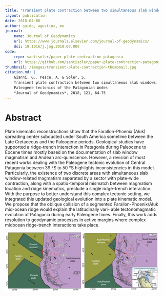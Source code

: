 ```yaml
---
title: "Transient plate contraction between two simultaneous slab windows: Insights from Paleogene tectonics of the Patagonian Andes"
layout: publication
date: 2018-04-08
author: guido, agustina, me
journal:
    name: Journal of Geodynamics
    url: https://www.journals.elsevier.com/journal-of-geodynamics/
    doi: 10.1016/j.jog.2018.07.008
code:
    repo: santisoler/paper-plate-contraction-patagonia
    url: https://github.com/santisoler/paper-plate-contraction-patagonia
thumbnail: /images/transient-plate-contraction-thumbnail.jpg
citation.md: |
    Gianni, G.; Pesce, A. & Soler, S.
    Transient plate contraction between two simultaneous slab windows: Insights from
    Paleogene tectonics of the Patagonian Andes
    *Journal of Geodynamics*, 2018, 121, 64-75
---
```


# Abstract

Plate kinematic reconstructions show that the Farallon-Phoenix (Aluk) spreading
center subducted under South America sometime between the Late Cretaceous and
the Paleogene periods. Geological studies have supported a ridge-trench
interaction in Patagonia during Paleocene to Eocene times mostly based on the
documentation of slab window magmatism and Andean arc-quiescence.  However, a
revision of most recent works dealing with the Paleogene tectonic evolution of
Central Patagonia between 39 °S to 50 °S highlights inconsistencies in this
model. Particularly, the existence of two discrete areas with simultaneous slab
window-related magmatism separated by a sector with plate-wide contraction,
along with a spatio-temporal mismatch between magmatism location and ridge
kinematics, preclude a single ridge-trench interaction. With the purpose to
better understand this complex tectonic setting, we integrated this updated
geological evolution into a plate kinematic model. We propose that the oblique
collision of a segmented Farallon-Phoenix/Aluk mid-ocean ridge would explain
the latitudinally vari- able tectonomagmatic evolution of Patagonia during
early Paleogene times.  Finally, this work adds resolution to geodynamic
processes in active margins where complex midocean ridge-trench interactions
take place.

![Visual abstract](/images/transient-plate-contraction.jpg)

